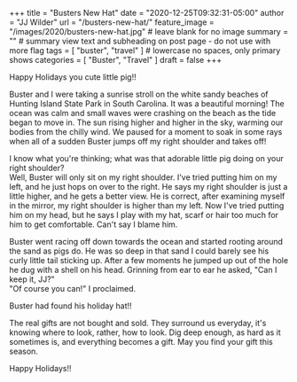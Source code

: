 +++
title = "Busters New Hat"
date = "2020-12-25T09:32:31-05:00"
author = "JJ Wilder"
url = "/busters-new-hat/"
feature_image = "/images/2020/busters-new-hat.jpg" # leave blank for no image
summary = "" # summary view text and subheading on post page - do not use with more flag
tags = [ "buster", "travel" ] # lowercase no spaces, only primary shows
categories = [ "Buster", "Travel" ]
draft = false
+++

Happy Holidays you cute little pig!!
<!--more-->
Buster and I were taking a sunrise stroll on the white sandy beaches of Hunting Island State Park in South Carolina. It was a beautiful morning! The ocean was calm and small waves were crashing on the beach as the tide began to move in. The sun rising higher and higher in the sky, warming our bodies from the chilly wind. We paused for a moment to soak in some rays when all of a sudden Buster jumps off my right shoulder and takes off!

I know what you're thinking; what was that adorable little pig doing on your right shoulder?  
Well, Buster will only sit on my right shoulder.  I've tried putting him on my left, and he just hops on over to the right. He says my right shoulder is just a little higher, and he gets a better view. He is correct, after examining myself in the mirror, my right shoulder is higher than my left. Now I've tried putting him on my head, but he says I play with my hat, scarf or hair too much for him to get comfortable. Can't say I blame him.

Buster went racing off down towards the ocean and started rooting around the sand as pigs do. He was so deep in that sand I could barely see his curly little tail sticking up. After a few moments he jumped up out of the hole he dug with a shell on his head. Grinning from ear to ear he asked, "Can I keep it, JJ?"  
"Of course you can!" I proclaimed.

Buster had found his holiday hat!!

The real gifts are not bought and sold. They surround us everyday, it's knowing where to look, rather, how to look. Dig deep enough, as hard as it sometimes is, and everything becomes a gift. May you find your gift this season.

Happy Holidays!!